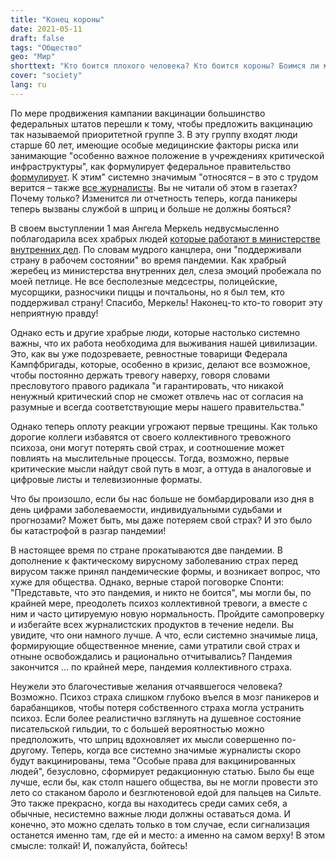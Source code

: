 ```yaml
---
title: "Конец короны"
date: 2021-05-11
draft: false
tags: "Общество"
geo: "Мир"
shorttext: "Кто боится плохого человека? Кто боится короны? Боимся ли мы вируса, боимся страха или конца пандемии?"
cover: "society"
lang: ru
---
```


По мере продвижения кампании вакцинации большинство федеральных штатов перешли к тому, чтобы предложить вакцинацию так называемой приоритетной группе 3. В эту группу входят люди старше 60 лет, имеющие особые медицинские факторы риска или занимающие "особенно важное положение в учреждениях критической инфраструктуры", как формулирует федеральное правительство [формулирует](https://www.bundesregierung.de/breg-de/themen/corona-informationen-impfung/corona-impfverordnung-1829940 "Diese Reihenfolge gilt bei der Impfung"). К этим" системно значимым "относятся – в это с трудом верится – также [все журналисты](https://www.djv-rlp.de/startseite/info/aktuell/news-landesverband/details/news-impfung-ab-freitag-fuer-journalistinnen-moeglich "Impfung ab Freitag für Journalist möglich!"). Вы не читали об этом в газетах? Почему только? Изменится ли отчетность теперь, когда паникеры теперь вызваны службой в шприц и больше не должны бояться?


В своем выступлении 1 мая Ангела Меркель недвусмысленно поблагодарила всех храбрых людей [которые работают в министерстве внутренних дел](https://www.spiegel.de/politik/deutschland/tag-der-arbeit-angela-merkel-dankt-beschaeftigten-in-supermaerkten-in-lkw-und-im-homeoffice-a-f6f9ca2e-8750-44e6-8a03-5eaa2733eb19 "Merkel dankt Arbeitenden in Supermärkten, in Lkw – und im Homeoffice"). По словам мудрого канцлера, они "поддерживали страну в рабочем состоянии" во время пандемии. Как храбрый жеребец из министерства внутренних дел, слеза эмоций пробежала по моей петлице. Не все бесполезные медсестры, полицейские, мусорщики, разносчики пиццы и почтальоны, но я был тем, кто поддерживал страну! Спасибо, Меркель! Наконец-то кто-то говорит эту неприятную правду!

Однако есть и другие храбрые люди, которые настолько системно важны, что их работа необходима для выживания нашей цивилизации. Это, как вы уже подозреваете, ревностные товарищи Федерала Кампфбригады, которые, особенно в кризис, делают все возможное, чтобы постоянно держать тревогу наверху, говоря словами пресловутого правого радикала "и гарантировать, что никакой ненужный критический спор не сможет отвлечь нас от согласия на разумные и всегда соответствующие меры нашего правительства."

Однако теперь оплоту реакции угрожают первые трещины. Как только дорогие коллеги избавятся от своего коллективного тревожного психоза, они могут потерять свой страх, и соотношение может повлиять на мыслительные процессы. Тогда, возможно, первые критические мысли найдут свой путь в мозг, а оттуда в аналоговые и цифровые листы и телевизионные форматы.

Что бы произошло, если бы нас больше не бомбардировали изо дня в день цифрами заболеваемости, индивидуальными судьбами и прогнозами? Может быть, мы даже потеряем свой страх? И это было бы катастрофой в разгар пандемии!

В настоящее время по стране прокатываются две пандемии. В дополнение к фактическому вирусному заболеванию страх перед вирусом также принял пандемические формы, и возникает вопрос, что хуже для общества. Однако, верные старой поговорке Спонти: "Представьте, что это пандемия, и никто не боится", мы могли бы, по крайней мере, преодолеть психоз коллективной тревоги, а вместе с ним и часто цитируемую новую нормальность. Пройдите самопроверку и избегайте всех журналистских продуктов в течение недели. Вы увидите, что они намного лучше. А что, если системно значимые лица, формирующие общественное мнение, сами утратили свой страх и отныне освобождались и рационально отчитывались? Пандемия закончится ... по крайней мере, пандемия коллективного страха.

Неужели это благочестивые желания отчаявшегося человека? Возможно. Психоз страха слишком глубоко въелся в мозг паникеров и барабанщиков, чтобы потеря собственного страха могла устранить психоз. Если более реалистично взглянуть на душевное состояние писательской гильдии, то с большей вероятностью можно предположить, что шприц вдохновляет их мысли совершенно по-другому. Теперь, когда все системно значимые журналисты скоро будут вакцинированы, тема "Особые права для вакцинированных людей", безусловно, сформирует редакционную статью. Было бы еще лучше, если бы, как столп нашего общества, вы не могли провести это лето со стаканом бароло и безглютеновой едой для пальцев на Сильте. Это также прекрасно, когда вы находитесь среди самих себя, а обычные, несистемно важные люди должны оставаться дома. И конечно, это можно сделать только в том случае, если сигнализация останется именно там, где ей и место: а именно на самом верху! В этом смысле: толкай! И, пожалуйста, бойтесь!

